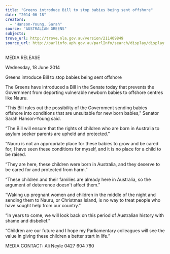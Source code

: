 ```yaml
---
title: "Greens introduce Bill to stop babies being sent offshore"
date: "2014-06-18"
creators:
  - "Hanson-Young, Sarah"
source: "AUSTRALIAN GREENS"
subjects:
trove_url: http://trove.nla.gov.au/version/211409849
source_url: http://parlinfo.aph.gov.au/parlInfo/search/display/display.w3p;query=Id%3A%22media/pressrel/3231371%22
---
```


 MEDIA RELEASE   

 Wednesday, 18 June 2014   

 Greens introduce Bill to stop babies being sent offshore   

 

 The Greens have introduced a Bill in the Senate today that prevents the Government  from deporting vulnerable newborn babies to offshore centres like Nauru.   

 “This Bill rules out the possibility of the Government sending babies offshore into  conditions that are unsuitable for new born babies," Senator Sarah Hanson-Young said.   

 “The Bill will ensure that the rights of children who are born in Australia to asylum seeker  parents are upheld and protected.”   

 “Nauru is not an appropriate place for these babies to grow and be cared for; I have  seen these conditions for myself, and it is no place for a child to be raised.    

 “They are here, these children were born in Australia, and they deserve to be cared for  and protected from harm.”   

 “These children and their families are already here in Australia, so the argument of  deterrence doesn't affect them.”   

 “Waking up pregnant women and children in the middle of the night and sending them to  Nauru, or Christmas Island, is no way to treat people who have sought help from our  country.”   

 “In years to come, we will look back on this period of Australian history with shame and  disbelief.”   

 “Children are our future and I hope my Parliamentary colleagues will see the value in  giving these children a better start in life.”    

 MEDIA CONTACT: Ali Neyle 0427 604 760    

 

 

